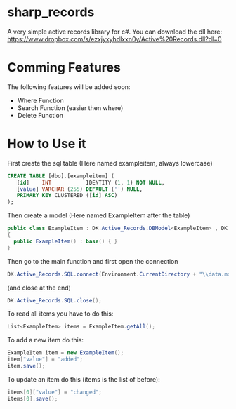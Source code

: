 sharp_records
=============

A very simple active records library for c#.
You can download the dll here:
https://www.dropbox.com/s/ezxjyxyhdlxxn0y/Active%20Records.dll?dl=0

Comming Features
===
The following features will be added soon:
- Where Function
- Search Function (easier then where)
- Delete Function

How to Use it
===
First create the sql table (Here named exampleitem, always lowercase)

```SQL
CREATE TABLE [dbo].[exampleitem] ( 
   [id]    INT           IDENTITY (1, 1) NOT NULL, 
   [value] VARCHAR (255) DEFAULT ('') NULL, 
   PRIMARY KEY CLUSTERED ([id] ASC) 
); 
```
Then create a model (Here named ExampleItem after the table)
```C#
public class ExampleItem : DK.Active_Records.DBModel<ExampleItem> , DK.Active_Records.IDBModel 
{  
  public ExampleItem() : base() { } 
} 
```
Then go to the main function and first open the connection
```C#
DK.Active_Records.SQL.connect(Environment.CurrentDirectory + "\\data.mdf");
```
(and close at the end)
```C#
DK.Active_Records.SQL.close();
```
To read all items you have to do this:
```C#
List<ExampleItem> items = ExampleItem.getAll();
```
To add a new item do this:
```C#
ExampleItem item = new ExampleItem(); 
item["value"] = "added"; 
item.save(); 
```
To update an item do this (items is the list of before):
```C#
items[0]["value"] = "changed"; 
items[0].save(); 
```
